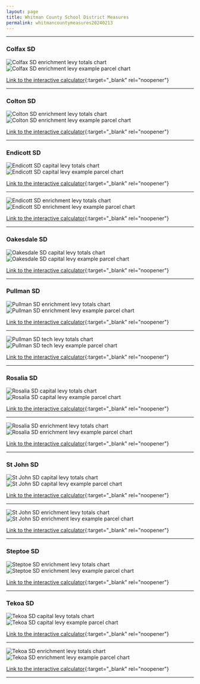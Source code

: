 ```yaml
---
layout: page
title: Whitman County School District Measures
permalink: whitmancountymeasures20240213
---
```


___

### Colfax SD

![Colfax SD enrichment levy totals chart](pagesManual/LeviesReport/20240213/ColfaxEnrichment.png "Colfax SD enrichment levy totals chart")
![Colfax SD enrichment levy example parcel chart](pagesManual/LeviesReport/20240213/ColfaxEnrichmentParcel.png "Colfax SD enrichment  example parcel chart")

[Link to the interactive calculator](calculator_colfax_enrichment_20240213_enhanced){:target="_blank" rel="noopener"}

___

### Colton SD

![Colton SD enrichment levy totals chart](pagesManual/LeviesReport/20240213/ColtonEnrichment.png "Colton SD enrichment levy totals chart")
![Colton SD enrichment levy example parcel chart](pagesManual/LeviesReport/20240213/ColtonEnrichmentParcel.png "Colton SD enrichment  example parcel chart")

[Link to the interactive calculator](calculator_colton_enrichment_20240213_enhanced){:target="_blank" rel="noopener"}

___

### Endicott SD

![Endicott SD capital levy totals chart](pagesManual/LeviesReport/20240213/EndicottCapital.png "Endicott SD capital levy totals chart")
![Endicott SD capital levy example parcel chart](pagesManual/LeviesReport/20240213/EndicottCapitalParcel.png "Endicott SD capital  example parcel chart")

[Link to the interactive calculator](calculator_endicott_capital_20240213_enhanced){:target="_blank" rel="noopener"}

___


![Endicott SD enrichment levy totals chart](pagesManual/LeviesReport/20240213/EndicottEnrichment.png "Endicott SD enrichment levy totals chart")
![Endicott SD enrichment levy example parcel chart](pagesManual/LeviesReport/20240213/EndicottEnrichmentParcel.png "Endicott SD enrichment  example parcel chart")

[Link to the interactive calculator](calculator_endicott_enrichment_20240213_enhanced){:target="_blank" rel="noopener"}

___

### Oakesdale SD

![Oakesdale SD capital levy totals chart](pagesManual/LeviesReport/20240213/OakesdaleCapital.png "Oakesdale SD capital levy totals chart")
![Oakesdale SD capital levy example parcel chart](pagesManual/LeviesReport/20240213/OakesdaleCapitalParcel.png "Oakesdale SD capital  example parcel chart")

[Link to the interactive calculator](calculator_oakesdale_capital_20240213_enhanced){:target="_blank" rel="noopener"}

___

### Pullman SD

![Pullman SD enrichment levy totals chart](pagesManual/LeviesReport/20240213/PullmanEnrichment.png "Pullman SD enrichment levy totals chart")
![Pullman SD enrichment levy example parcel chart](pagesManual/LeviesReport/20240213/PullmanEnrichmentParcel.png "Pullman SD enrichment  example parcel chart")

[Link to the interactive calculator](calculator_pullman_enrichment_20240213_enhanced){:target="_blank" rel="noopener"}

___


![Pullman SD tech levy totals chart](pagesManual/LeviesReport/20240213/PullmanTech.png "Pullman SD tech levy totals chart")
![Pullman SD tech levy example parcel chart](pagesManual/LeviesReport/20240213/PullmanTechParcel.png "Pullman SD tech  example parcel chart")

[Link to the interactive calculator](calculator_pullman_tech_20240213_enhanced){:target="_blank" rel="noopener"}

___

### Rosalia SD

![Rosalia SD capital levy totals chart](pagesManual/LeviesReport/20240213/RosaliaCapital.png "Rosalia SD capital levy totals chart")
![Rosalia SD capital levy example parcel chart](pagesManual/LeviesReport/20240213/RosaliaCapitalParcel.png "Rosalia SD capital  example parcel chart")

[Link to the interactive calculator](calculator_rosalia_capital_20240213_enhanced){:target="_blank" rel="noopener"}

___


![Rosalia SD enrichment levy totals chart](pagesManual/LeviesReport/20240213/RosaliaEnrichment.png "Rosalia SD enrichment levy totals chart")
![Rosalia SD enrichment levy example parcel chart](pagesManual/LeviesReport/20240213/RosaliaEnrichmentParcel.png "Rosalia SD enrichment  example parcel chart")

[Link to the interactive calculator](calculator_rosalia_enrichment_20240213_enhanced){:target="_blank" rel="noopener"}

___

### St John SD

![St John SD capital levy totals chart](pagesManual/LeviesReport/20240213/StJohnCapital.png "St John SD capital levy totals chart")
![St John SD capital levy example parcel chart](pagesManual/LeviesReport/20240213/StJohnCapitalParcel.png "St John SD capital  example parcel chart")

[Link to the interactive calculator](calculator_st_john_capital_20240213_enhanced){:target="_blank" rel="noopener"}

___


![St John SD enrichment levy totals chart](pagesManual/LeviesReport/20240213/StJohnEnrichment.png "St John SD enrichment levy totals chart")
![St John SD enrichment levy example parcel chart](pagesManual/LeviesReport/20240213/StJohnEnrichmentParcel.png "St John SD enrichment  example parcel chart")

[Link to the interactive calculator](calculator_st_john_enrichment_20240213_enhanced){:target="_blank" rel="noopener"}

___

### Steptoe SD

![Steptoe SD enrichment levy totals chart](pagesManual/LeviesReport/20240213/SteptoeEnrichment.png "Steptoe SD enrichment levy totals chart")
![Steptoe SD enrichment levy example parcel chart](pagesManual/LeviesReport/20240213/SteptoeEnrichmentParcel.png "Steptoe SD enrichment  example parcel chart")

[Link to the interactive calculator](calculator_steptoe_enrichment_20240213_enhanced){:target="_blank" rel="noopener"}

___

### Tekoa SD

![Tekoa SD capital levy totals chart](pagesManual/LeviesReport/20240213/TekoaCapital.png "Tekoa SD capital levy totals chart")
![Tekoa SD capital levy example parcel chart](pagesManual/LeviesReport/20240213/TekoaCapitalParcel.png "Tekoa SD capital  example parcel chart")

[Link to the interactive calculator](calculator_tekoa_capital_20240213_enhanced){:target="_blank" rel="noopener"}

___


![Tekoa SD enrichment levy totals chart](pagesManual/LeviesReport/20240213/TekoaEnrichment.png "Tekoa SD enrichment levy totals chart")
![Tekoa SD enrichment levy example parcel chart](pagesManual/LeviesReport/20240213/TekoaEnrichmentParcel.png "Tekoa SD enrichment  example parcel chart")

[Link to the interactive calculator](calculator_tekoa_enrichment_20240213_enhanced){:target="_blank" rel="noopener"}

___

